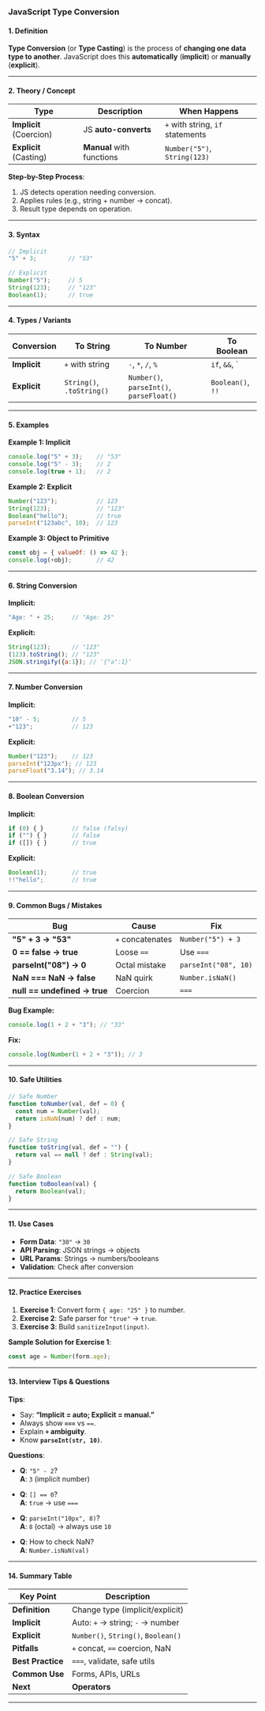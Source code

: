 ### JavaScript Type Conversion

#### 1. Definition
**Type Conversion** (or **Type Casting**) is the process of **changing one data type to another**. JavaScript does this **automatically** (**implicit**) or **manually** (**explicit**).

---

#### 2. Theory / Concept

| Type | Description | When Happens |
|------|-------------|-------------|
| **Implicit** (Coercion) | JS **auto-converts** | `+` with string, `if` statements |
| **Explicit** (Casting) | **Manual** with functions | `Number("5")`, `String(123)` |

**Step-by-Step Process**:
1. JS detects operation needing conversion.
2. Applies rules (e.g., string + number → concat).
3. Result type depends on operation.

---

#### 3. Syntax

```js
// Implicit
"5" + 3;         // "53"

// Explicit
Number("5");     // 5
String(123);     // "123"
Boolean(1);      // true
```

---

#### 4. Types / Variants

| Conversion | To String | To Number | To Boolean |
|------------|-----------|-----------|------------|
| **Implicit** | `+` with string | `-`, `*`, `/`, `%` | `if`, `&&`, `||` |
| **Explicit** | `String()`, `.toString()` | `Number()`, `parseInt()`, `parseFloat()` | `Boolean()`, `!!` |

---

#### 5. Examples

**Example 1: Implicit**
```js
console.log("5" + 3);    // "53"
console.log("5" - 3);    // 2
console.log(true + 1);   // 2
```

**Example 2: Explicit**
```js
Number("123");           // 123
String(123);             // "123"
Boolean("hello");        // true
parseInt("123abc", 10);  // 123
```

**Example 3: Object to Primitive**
```js
const obj = { valueOf: () => 42 };
console.log(+obj);       // 42
```

---

#### 6. String Conversion

**Implicit:**
```js
"Age: " + 25;     // "Age: 25"
```

**Explicit:**
```js
String(123);      // "123"
(123).toString(); // "123"
JSON.stringify({a:1}); // '{"a":1}'
```

---

#### 7. Number Conversion

**Implicit:**
```js
"10" - 5;         // 5
+"123";           // 123
```

**Explicit:**
```js
Number("123");    // 123
parseInt("123px"); // 123
parseFloat("3.14"); // 3.14
```

---

#### 8. Boolean Conversion

**Implicit:**
```js
if (0) { }        // false (falsy)
if ("") { }       // false
if ([]) { }       // true
```

**Explicit:**
```js
Boolean(1);       // true
!!"hello";        // true
```

---

#### 9. Common Bugs / Mistakes

| Bug | Cause | Fix |
|-----|-------|-----|
| **"5" + 3 → "53"** | `+` concatenates | `Number("5") + 3` |
| **0 == false → true** | Loose `==` | Use `===` |
| **parseInt("08") → 0** | Octal mistake | `parseInt("08", 10)` |
| **NaN === NaN → false** | NaN quirk | `Number.isNaN()` |
| **null == undefined → true** | Coercion | `===` |

**Bug Example:**
```js
console.log(1 + 2 + "3"); // "33"
```

**Fix:**
```js
console.log(Number(1 + 2 + "3")); // 3
```

---

#### 10. Safe Utilities

```js
// Safe Number
function toNumber(val, def = 0) {
  const num = Number(val);
  return isNaN(num) ? def : num;
}

// Safe String
function toString(val, def = "") {
  return val == null ? def : String(val);
}

// Safe Boolean
function toBoolean(val) {
  return Boolean(val);
}
```

---

#### 11. Use Cases

- **Form Data**: `"30"` → `30`
- **API Parsing**: JSON strings → objects
- **URL Params**: Strings → numbers/booleans
- **Validation**: Check after conversion

---

#### 12. Practice Exercises

1. **Exercise 1**: Convert form `{ age: "25" }` to number.
2. **Exercise 2**: Safe parser for `"true"` → `true`.
3. **Exercise 3**: Build `sanitizeInput(input)`.

**Sample Solution for Exercise 1**:
```js
const age = Number(form.age);
```

---

#### 13. Interview Tips & Questions

**Tips**:
- Say: **“Implicit = auto; Explicit = manual.”**
- Always show **`===`** vs `==`.
- Explain **`+` ambiguity**.
- Know **`parseInt(str, 10)`**.

**Questions**:

- **Q**: `"5" - 2`?  
  **A**: `3` (implicit number)

- **Q**: `[] == 0`?  
  **A**: `true` → use `===`

- **Q**: `parseInt("10px", 8)`?  
  **A**: `8` (octal) → always use `10`

- **Q**: How to check NaN?  
  **A**: `Number.isNaN(val)`

---

#### 14. Summary Table

| Key Point | Description |
|---------|-----------|
| **Definition** | Change type (implicit/explicit) |
| **Implicit** | Auto: `+` → string; `-` → number |
| **Explicit** | `Number()`, `String()`, `Boolean()` |
| **Pitfalls** | `+` concat, `==` coercion, NaN |
| **Best Practice** | `===`, validate, safe utils |
| **Common Use** | Forms, APIs, URLs |
| **Next** | **Operators** |

---
